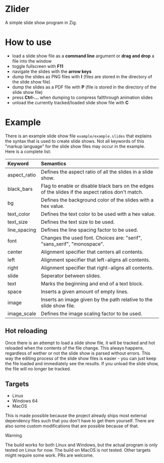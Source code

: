 # Zlider
A simple slide show program in Zig.

# How to use
- load a slide show file as a **command line** argument or **drag and drop** a file into the window
- toggle fullscreen with **F11**
- navigate the slides with the **arrow keys**
- dump the slides as PNG files with **I** (files are stored in the directory of the slide show file)
- dump the slides as a PDF file with **P** (file is stored in the directory of the slide show file)
- press **Ctrl-...** when dumping to compress fallthrough animation slides
- unload the currently tracked/loaded slide show file with **C**

# Example
There is an example slide show file ``example/example.slides`` that explains the syntax that is used to create slide shows. Not all keywords of this "markup language" for the slide show files may occur in the example.\
Here is a complete list:

| Keyword | Semantics |
| :------ | :-------- |
| aspect_ratio | Defines the aspect ratio of all the slides in a slide show. |
| black_bars | Flag to enable or disable black bars on the edges of the slides if the aspect ratios don't match. |
| bg | Defines the background color of the slides with a hex value. |
| text_color | Defines the text color to be used with a hex value. |
| text_size | Defines the text size to be used. |
| line_spacing | Defines the line spacing factor to be used. |
| font | Changes the used font. Choices are: "serif", "sans_serif", "monospace". |
| center | Alignment specifier that centers all contents. |
| left | Alignment specifier that left-aligns all contents. |
| right | Alignment specifier that right-aligns all contents. |
| slide | Seperator between slides. |
| text | Marks the beginning and end of a text block. |
| space | Inserts a given amount of empty lines. |
| image | Inserts an image given by the path relative to the slide show file. |
| image_scale | Defines the image scaling factor to be used. |

## Hot reloading
Once there is an attempt to load a slide show file, it will be tracked and hot reloaded when the contents of the file change. This always happens, regardless of wether or not the slide show is parsed without errors. This way the editing process of the slide show files is easier - you can just keep the file loaded and immediately see the results. If you unload the slide show, the file will no longer be tracked.

## Targets
- Linux
- Windows 64
- MacOS

This is made possible because the project already ships most external dependency files such that you don't have to get them yourself. There are also some custom modifications that are possible because of that.

> [!Warning]
> The build works for both Linux and Windows, but the actual program is only tested on Linux for now. The build on MacOS is not tested.
> Other targets might require some work. PRs are welcome.
